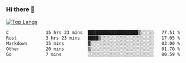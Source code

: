 ### Hi there 👋

<!--
**3Xpl0it3r/3Xpl0it3r** is a ✨ _special_ ✨ repository because its `README.md` (this file) appears on your GitHub profile.

Here are some ideas to get you started:

- 🔭 I’m currently working on ...
- 🌱 I’m currently learning ...
- 👯 I’m looking to collaborate on ...
- 🤔 I’m looking for help with ...
- 💬 Ask me about ...
- 📫 How to reach me: ...
- 😄 Pronouns: ...
- ⚡ Fun fact: ...
-->


[![Top Langs](https://github-readme-stats.vercel.app/api/top-langs/?username=3Xpl0it3r&layout=compact)](https://github.com/3Xpl0it3r/3Xpl0it3r)

<!--START_SECTION:waka-->

```txt
C              15 hrs 23 mins  ███████████████████▒░░░░░   77.51 %
Rust           3 hrs 23 mins   ████▒░░░░░░░░░░░░░░░░░░░░   17.05 %
Markdown       35 mins         ▓░░░░░░░░░░░░░░░░░░░░░░░░   03.00 %
Other          20 mins         ▒░░░░░░░░░░░░░░░░░░░░░░░░   01.70 %
Go             7 mins          ░░░░░░░░░░░░░░░░░░░░░░░░░   00.59 %
```

<!--END_SECTION:waka-->
